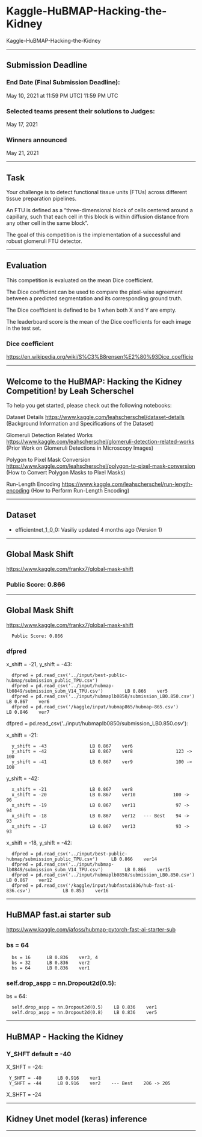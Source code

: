 # Kaggle-HuBMAP-Hacking-the-Kidney
Kaggle-HuBMAP-Hacking-the-Kidney

-------

## Submission Deadline

### End Date (Final Submission Deadline): 
May 10, 2021 at 11:59 PM UTC] 11:59 PM UTC

### Selected teams present their solutions to Judges:
May 17, 2021

### Winners announced 
May 21, 2021


-------

## Task

Your challenge is to detect functional tissue units (FTUs) across different tissue preparation pipelines. 

An FTU is defined as a “three-dimensional block of cells centered around a capillary, such that each cell in this block is within diffusion distance from any other cell in the same block”. 

The goal of this competition is the implementation of a successful and robust glomeruli FTU detector.

-------

## Evaluation

This competition is evaluated on the mean Dice coefficient. 

The Dice coefficient can be used to compare the pixel-wise agreement between a predicted segmentation and its corresponding ground truth. 

The Dice coefficient is defined to be 1 when both X and Y are empty. 

The leaderboard score is the mean of the Dice coefficients for each image in the test set.

### Dice coefficient
https://en.wikipedia.org/wiki/S%C3%B8rensen%E2%80%93Dice_coefficie

-------

## Welcome to the HuBMAP: Hacking the Kidney Competition! by Leah Scherschel

To help you get started, please check out the following notebooks:

Dataset Details https://www.kaggle.com/leahscherschel/dataset-details
(Background Information and Specifications of the Dataset)

Glomeruli Detection Related Works https://www.kaggle.com/leahscherschel/glomeruli-detection-related-works
(Prior Work on Glomeruli Detections in Microscopy Images)

Polygon to Pixel Mask Conversion https://www.kaggle.com/leahscherschel/polygon-to-pixel-mask-conversion
(How to Convert Polygon Masks to Pixel Masks)

Run-Length Encoding https://www.kaggle.com/leahscherschel/run-length-encoding
(How to Perform Run-Length Encoding)

-------

## Dataset

- efficientnet_1_0_0: Vasiliy updated 4 months ago (Version 1)



-------

## Global Mask Shift 
https://www.kaggle.com/frankx7/global-mask-shift

### Public Score: 0.866


-------


## Global Mask Shift
https://www.kaggle.com/frankx7/global-mask-shift

      Public Score: 0.866
### dfpred

x_shift = -21, y_shift = -43: 

      dfpred = pd.read_csv('../input/best-public-hubmap/submission_public_TPU.csv')
      dfpred = pd.read_csv('../input/hubmap-lb0849/submission_subm_V14_TPU.csv')        LB 0.866    ver5
      dfpred = pd.read_csv('../input/hubmaplb0850/submission_LB0.850.csv')              LB 0.867    ver6
      dfpred = pd.read_csv('/kaggle/input/hubmap865/hubmap-865.csv')                    LB 0.846    ver7
      
dfpred = pd.read_csv('../input/hubmaplb0850/submission_LB0.850.csv'):

x_shift = -21:

      y_shift = -43                LB 0.867    ver6
      y_shift = -42                LB 0.867    ver8                123 -> 100
      y_shift = -41                LB 0.867    ver9                100 -> 100

y_shift = -42:

      x_shift = -21                LB 0.867    ver8      
      x_shift = -20                LB 0.867    ver10              100 -> 96
      x_shift = -19                LB 0.867    ver11               97 -> 94
      x_shift = -18                LB 0.867    ver12   --- Best    94 -> 93
      x_shift = -17                LB 0.867    ver13               93 -> 93
      
 
x_shift = -18, y_shift = -42: 
 
      dfpred = pd.read_csv('../input/best-public-hubmap/submission_public_TPU.csv')     LB 0.866    ver14
      dfpred = pd.read_csv('../input/hubmap-lb0849/submission_subm_V14_TPU.csv')        LB 0.866    ver15
      dfpred = pd.read_csv('../input/hubmaplb0850/submission_LB0.850.csv')              LB 0.867    ver12 
      dfpred = pd.read_csv('/kaggle/input/hubfastai836/hub-fast-ai-836.csv')            LB 0.853    ver16
 
-------      
      
## HuBMAP fast.ai starter sub
https://www.kaggle.com/iafoss/hubmap-pytorch-fast-ai-starter-sub


### bs = 64

      bs = 16      LB 0.836    ver3, 4
      bs = 32      LB 0.836    ver2
      bs = 64      LB 0.836    ver1

### self.drop_aspp = nn.Dropout2d(0.5):

bs = 64:

      self.drop_aspp = nn.Dropout2d(0.5)    LB 0.836    ver1
      self.drop_aspp = nn.Dropout2d(0.8)    LB 0.836    ver5


-------

## HuBMAP - Hacking the Kidney


### Y_SHFT default = -40

X_SHFT = -24:

     Y_SHFT = -40      LB 0.916    ver1
     Y_SHFT = -44      LB 0.916    ver2    --- Best    206 -> 205



X_SHFT = -24

-------

## Kidney Unet model (keras) inference



-------
